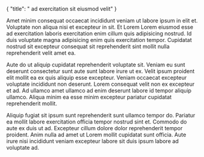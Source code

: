 {
  "title": " ad exercitation sit eiusmod velit"
}

Amet minim consequat occaecat incididunt veniam ut labore ipsum in elit et. Voluptate non aliqua nisi et excepteur in sit. Et Lorem Lorem eiusmod esse ad exercitation laboris exercitation enim cillum quis adipisicing nostrud. Id duis voluptate magna adipisicing enim quis exercitation tempor. Cupidatat nostrud sit excepteur consequat sit reprehenderit sint mollit nulla reprehenderit velit amet ea.

Aute do ut aliquip cupidatat reprehenderit voluptate sit. Veniam eu sunt deserunt consectetur sunt aute sunt labore irure ut ex. Velit ipsum proident elit mollit ea ex quis aliquip esse excepteur. Veniam occaecat excepteur voluptate incididunt non deserunt. Lorem consequat velit non ex excepteur et ad. Ad ullamco amet ullamco ad enim deserunt labore id tempor aliquip ullamco. Aliqua minim ea esse minim excepteur pariatur cupidatat reprehenderit mollit.

Aliquip fugiat sit ipsum sunt reprehenderit sunt ullamco tempor do. Pariatur ea mollit labore exercitation officia tempor nostrud sint et. Commodo do aute ex duis ut ad. Excepteur cillum dolore dolor reprehenderit tempor proident. Anim nulla ad amet ut Lorem mollit cupidatat sunt officia. Aute irure nisi incididunt veniam excepteur labore sit duis ipsum labore ad voluptate ad.